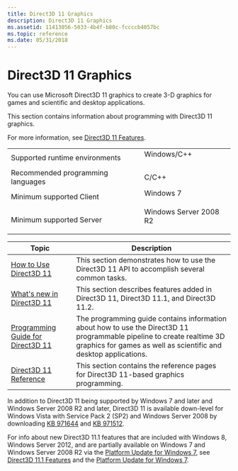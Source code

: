```yaml
---
title: Direct3D 11 Graphics
description: Direct3D 11 Graphics
ms.assetid: 11413056-5033-4b4f-b80c-fccccb4057bc
ms.topic: reference
ms.date: 05/31/2018
---
```


# Direct3D 11 Graphics

You can use Microsoft Direct3D 11 graphics to create 3-D graphics for games and scientific and desktop applications.

This section contains information about programming with Direct3D 11 graphics.

For more information, see [Direct3D 11 Features](direct3d-11-features.md).



|                                   |                                                                                                   |
|-----------------------------------|---------------------------------------------------------------------------------------------------|
| Supported runtime environments    | <dl> <dt>Windows/C++</dt> </dl>            |
| Recommended programming languages | C/C++                                                                                             |
| Minimum supported Client          | <dl> <dt>Windows 7</dt> </dl>              |
| Minimum supported Server          | <dl> <dt>Windows Server 2008 R2</dt> </dl> |

 

| Topic                                                                          | Description                                                                                                                                                                                           |
|--------------------------------------------------------------------------------|-------------------------------------------------------------------------------------------------------------------------------------------------------------------------------------------------------|
| [How to Use Direct3D 11](how-to-use-direct3d-11.md)<br/>                | This section demonstrates how to use the Direct3D 11 API to accomplish several common tasks.<br/>                                                                                               |
| [What's new in Direct3D 11](dx-graphics-overviews-introduction.md)<br/> | This section describes features added in Direct3D 11, Direct3D 11.1, and Direct3D 11.2.<br/>                                                                                                    |
| [Programming Guide for Direct3D 11](dx-graphics-overviews.md)<br/>      | The programming guide contains information about how to use the Direct3D 11 programmable pipeline to create realtime 3D graphics for games as well as scientific and desktop applications.<br/> |
| [Direct3D 11 Reference](atoc-d3d11-graphics-reference.md)<br/>          | This section contains the reference pages for Direct3D 11-based graphics programming.<br/>                                                                                                      |



 

In addition to Direct3D 11 being supported by Windows 7 and later and Windows Server 2008 R2 and later, Direct3D 11 is available down-level for Windows Vista with Service Pack 2 (SP2) and Windows Server 2008 by downloading [KB 971644](https://support.microsoft.com/kb/971644) and [KB 971512](https://support.microsoft.com/kb/971512/).

For info about new Direct3D 11.1 features that are included with Windows 8, Windows Server 2012, and are partially available on Windows 7 and Windows Server 2008 R2 via the [Platform Update for Windows 7](https://support.microsoft.com/kb/2670838), see [Direct3D 11.1 Features](direct3d-11-1-features.md) and the [Platform Update for Windows 7](https://docs.microsoft.com/windows/desktop/direct3darticles/platform-update-for-windows-7).

 

 





